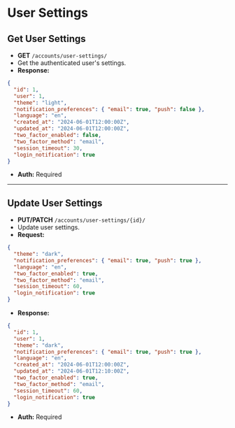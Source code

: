 # User Settings

## Get User Settings
- **GET** `/accounts/user-settings/`
- Get the authenticated user's settings.
- **Response:**
```json
{
  "id": 1,
  "user": 1,
  "theme": "light",
  "notification_preferences": { "email": true, "push": false },
  "language": "en",
  "created_at": "2024-06-01T12:00:00Z",
  "updated_at": "2024-06-01T12:00:00Z",
  "two_factor_enabled": false,
  "two_factor_method": "email",
  "session_timeout": 30,
  "login_notification": true
}
```
- **Auth:** Required

---

## Update User Settings
- **PUT/PATCH** `/accounts/user-settings/{id}/`
- Update user settings.
- **Request:**
```json
{
  "theme": "dark",
  "notification_preferences": { "email": true, "push": true },
  "language": "en",
  "two_factor_enabled": true,
  "two_factor_method": "email",
  "session_timeout": 60,
  "login_notification": true
}
```
- **Response:**
```json
{
  "id": 1,
  "user": 1,
  "theme": "dark",
  "notification_preferences": { "email": true, "push": true },
  "language": "en",
  "created_at": "2024-06-01T12:00:00Z",
  "updated_at": "2024-06-01T12:10:00Z",
  "two_factor_enabled": true,
  "two_factor_method": "email",
  "session_timeout": 60,
  "login_notification": true
}
```
- **Auth:** Required 